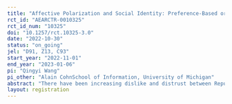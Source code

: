 ```yaml
---
title: "Affective Polarization and Social Identity: Preference-Based or Belief-Based?"
rct_id: "AEARCTR-0010325"
rct_id_num: "10325"
doi: "10.1257/rct.10325-3.0"
date: "2022-10-30"
status: "on_going"
jel: "D91, Z13, C93"
start_year: "2022-11-01"
end_year: "2023-01-06"
pi: "Qingyi Wang"
pi_other: "Alain CohnSchool of Information, University of Michigan"
abstract: "There have been increasing dislike and distrust between Republicans and Democrats in the US in recent years. Such affective polarization can be explained by social identity theory, but we know little about whether its underlying mechanism is preference-based and belief-based. This study presents an experiment to distinguish between the two mechanisms of affective polarization, where we use an encouragement design to increase people's political participation shortly before the 2022 midterm election, in order to increase their political identity salience. We assume that the increasing political identity salience will cause people to display more affective polarization. By observing how people's preferences and beliefs change due to the salience increase, we will be able to identify the underlying mechanism of affective polarization."
layout: registration
---
```


